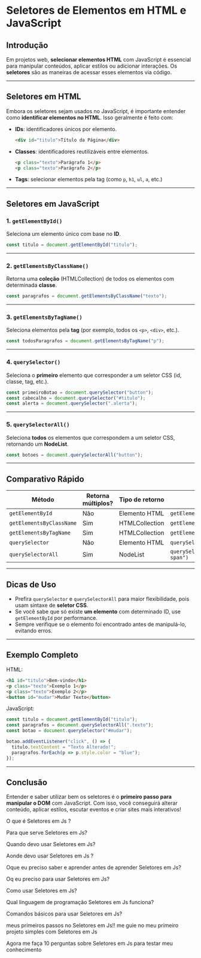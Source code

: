
# Seletores de Elementos em HTML e JavaScript

## Introdução

Em projetos web, **selecionar elementos HTML** com JavaScript é essencial para manipular conteúdos, aplicar estilos ou adicionar interações. Os **seletores** são as maneiras de acessar esses elementos via código.

---

## Seletores em HTML

Embora os seletores sejam usados no JavaScript, é importante entender como **identificar elementos no HTML**. Isso geralmente é feito com:

- **IDs**: identificadores únicos por elemento.
  ```html
  <div id="titulo">Título da Página</div>
  ```

- **Classes**: identificadores reutilizáveis entre elementos.
  ```html
  <p class="texto">Parágrafo 1</p>
  <p class="texto">Parágrafo 2</p>
  ```

- **Tags**: selecionar elementos pela tag (como `p`, `h1`, `ul`, `a`, etc.)

---

## Seletores em JavaScript

### 1. `getElementById()`

Seleciona um elemento único com base no **ID**.

```javascript
const titulo = document.getElementById("titulo");
```

---

### 2. `getElementsByClassName()`

Retorna uma **coleção** (HTMLCollection) de todos os elementos com determinada **classe**.

```javascript
const paragrafos = document.getElementsByClassName("texto");
```

---

### 3. `getElementsByTagName()`

Seleciona elementos pela **tag** (por exemplo, todos os `<p>`, `<div>`, etc.).

```javascript
const todosParagrafos = document.getElementsByTagName("p");
```

---

### 4. `querySelector()`

Seleciona o **primeiro** elemento que corresponder a um seletor CSS (id, classe, tag, etc.).

```javascript
const primeiroBotao = document.querySelector("button");
const cabecalho = document.querySelector("#titulo");
const alerta = document.querySelector(".alerta");
```

---

### 5. `querySelectorAll()`

Seleciona **todos** os elementos que correspondem a um seletor CSS, retornando um **NodeList**.

```javascript
const botoes = document.querySelectorAll("button");
```

---

## Comparativo Rápido

| Método                | Retorna múltiplos? | Tipo de retorno       | Exemplo                         |
|----------------------|--------------------|------------------------|---------------------------------|
| `getElementById`     | Não                | Elemento HTML          | `getElementById("id")`          |
| `getElementsByClassName` | Sim            | HTMLCollection         | `getElementsByClassName("x")`   |
| `getElementsByTagName`   | Sim            | HTMLCollection         | `getElementsByTagName("p")`     |
| `querySelector`      | Não                | Elemento HTML          | `querySelector(".classe")`      |
| `querySelectorAll`   | Sim                | NodeList               | `querySelectorAll("div span")`  |

---

## Dicas de Uso

- Prefira `querySelector` e `querySelectorAll` para maior flexibilidade, pois usam sintaxe de **seletor CSS**.
- Se você sabe que só existe **um elemento** com determinado ID, use `getElementById` por performance.
- Sempre verifique se o elemento foi encontrado antes de manipulá-lo, evitando erros.

---

## Exemplo Completo

HTML:

```html
<h1 id="titulo">Bem-vindo</h1>
<p class="texto">Exemplo 1</p>
<p class="texto">Exemplo 2</p>
<button id="mudar">Mudar Texto</button>
```

JavaScript:

```javascript
const titulo = document.getElementById("titulo");
const paragrafos = document.querySelectorAll(".texto");
const botao = document.querySelector("#mudar");

botao.addEventListener("click", () => {
  titulo.textContent = "Texto Alterado!";
  paragrafos.forEach(p => p.style.color = "blue");
});
```

---

## Conclusão

Entender e saber utilizar bem os seletores é o **primeiro passo para manipular o DOM** com JavaScript. Com isso, você conseguirá alterar conteúdo, aplicar estilos, escutar eventos e criar sites mais interativos!


O que é Seletores em Js ?

Para que serve Seletores em Js?

Quando devo usar Seletores em Js?

Aonde devo usar Seletores em Js ?

Oque eu preciso saber e aprender antes de aprender Seletores em Js?

Oq eu preciso para usar Seletores em Js?

Como usar Seletores em Js?

Qual linguagem de programação Seletores em Js funciona?

Comandos básicos para usar Seletores em Js?

meus primeiros passos no  Seletores em Js!! me guie no meu primeiro projeto simples com Seletores em Js



Agora me faça 10 perguntas sobre Seletores em Js para testar meu conhecimento

